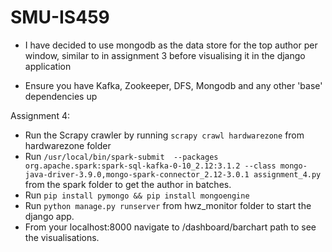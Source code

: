# SMU-IS459

- I have decided to use mongodb as the data store for the top author per window, similar to in assignment 3 before visualising it in the django application

- Ensure you have Kafka, Zookeeper, DFS, Mongodb and any other 'base' dependencies up


Assignment 4:

- Run the Scrapy crawler by running ```scrapy crawl hardwarezone``` from hardwarezone folder
- Run ```/usr/local/bin/spark-submit  --packages org.apache.spark:spark-sql-kafka-0-10_2.12:3.1.2 --class mongo-java-driver-3.9.0,mongo-spark-connector_2.12-3.0.1 assignment_4.py``` from the spark folder to get the author in batches.
- Run ```pip install pymongo && pip install mongoengine``` 
- Run ```python manage.py runserver``` from hwz_monitor folder to start the django app.
- From your localhost:8000 navigate to /dashboard/barchart path to see the visualisations.